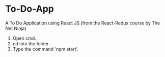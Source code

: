 # To-Do-App
A To Do Application using React JS (from the React-Redux course by The Net Ninja)

1. Open cmd.
2. cd into the folder.
3. Type the command 'npm start'.
